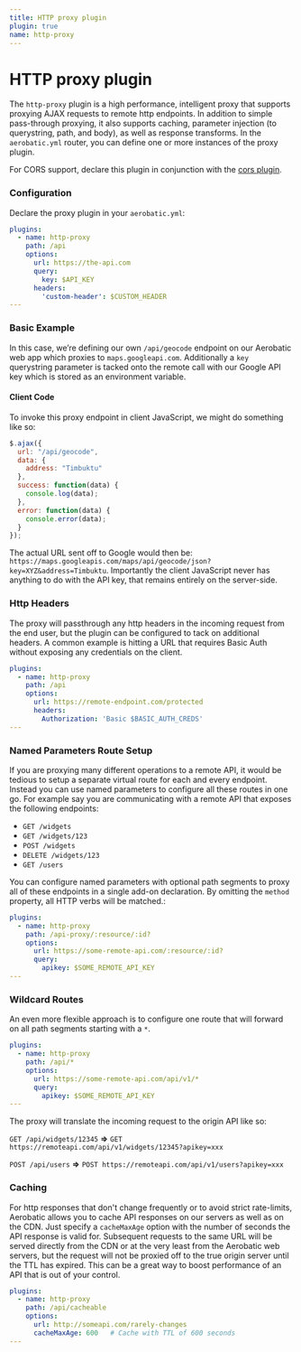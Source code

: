 ```yaml
---
title: HTTP proxy plugin
plugin: true
name: http-proxy
---
```


# HTTP proxy plugin

The `http-proxy` plugin is a high performance, intelligent proxy that supports proxying AJAX requests to remote http endpoints. In addition to simple pass-through proxying, it also supports caching, parameter injection (to querystring, path, and body), as well as response transforms. In the `aerobatic.yml` router, you can define one or more instances of the proxy plugin.

For CORS support, declare this plugin in conjunction with the [cors plugin](/docs/cors).

### Configuration

Declare the proxy plugin in your `aerobatic.yml`:

~~~yaml
plugins:
  - name: http-proxy
    path: /api
    options:
      url: https://the-api.com
      query:
        key: $API_KEY
      headers:
        'custom-header': $CUSTOM_HEADER
---
~~~

### Basic Example

In this case, we’re defining our own `/api/geocode` endpoint on our Aerobatic web app which proxies to `maps.googleapi.com`. Additionally a `key` querystring parameter is tacked onto the remote call with our Google API key which is stored as an environment variable.

#### Client Code

To invoke this proxy endpoint in client JavaScript, we might do something like so:

~~~js
$.ajax({
  url: "/api/geocode",
  data: {
    address: "Timbuktu"
  },
  success: function(data) {
    console.log(data);
  },
  error: function(data) {
    console.error(data);
  }
});
~~~

The actual URL sent off to Google would then be: `https://maps.googleapis.com/maps/api/geocode/json?key=XYZ&address=Timbuktu`. Importantly the client JavaScript never has anything to do with the API key, that remains entirely on the server-side.

### Http Headers

The proxy will passthrough any http headers in the incoming request from the end user, but the plugin can be configured to tack on additional headers. A common example is hitting a URL that requires Basic Auth without exposing any credentials on the client.

~~~yaml
plugins:
  - name: http-proxy
    path: /api
    options:
      url: https://remote-endpoint.com/protected
      headers:
        Authorization: 'Basic $BASIC_AUTH_CREDS'
---
~~~

### Named Parameters Route Setup

If you are proxying many different operations to a remote API, it would be tedious to setup a separate virtual route for each and every endpoint. Instead you can use named parameters to configure all these routes in one go. For example say you are communicating with a remote API that exposes the following endpoints:

* `GET /widgets`
* `GET /widgets/123`
* `POST /widgets`
* `DELETE /widgets/123`
* `GET /users`

You can configure named parameters with optional path segments to proxy all of these endpoints in a single add-on declaration. By omitting the `method` property, all HTTP verbs will be matched.:

~~~yaml
plugins:
  - name: http-proxy
    path: /api-proxy/:resource/:id?
    options:
      url: https://some-remote-api.com/:resource/:id?
      query:
        apikey: $SOME_REMOTE_API_KEY
---
~~~

### Wildcard Routes

An even more flexible approach is to configure one route that will forward on all path segments starting with a `*`.

~~~yaml
plugins:
  - name: http-proxy
    path: /api/*
    options:
      url: https://some-remote-api.com/api/v1/*
      query:
        apikey: $SOME_REMOTE_API_KEY
---
~~~

The proxy will translate the incoming request to the origin API like so:

`GET /api/widgets/12345` __=>__
`GET https://remoteapi.com/api/v1/widgets/12345?apikey=xxx`

`POST /api/users` __=>__ `POST https://remoteapi.com/api/v1/users?apikey=xxx`

### Caching

For http responses that don't change frequently or to avoid strict rate-limits, Aerobatic allows you to cache API responses on our servers as well as on the CDN. Just specify a `cacheMaxAge` option with the number of seconds the API response is valid for. Subsequent requests to the same URL will be served directly from the CDN or at the very least from the Aerobatic web servers, but the request will not be proxied off to the true origin server until the TTL has expired. This can be a great way to boost performance of an API that is out of your control.

~~~yaml
plugins:
  - name: http-proxy
    path: /api/cacheable
    options:
      url: http://someapi.com/rarely-changes
      cacheMaxAge: 600   # Cache with TTL of 600 seconds
---
~~~
